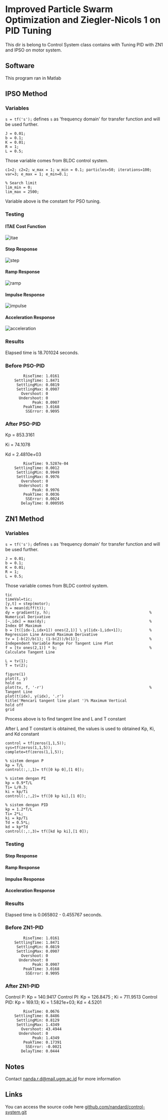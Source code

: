 # Improved Particle Swarm Optimization and Ziegler-Nicols 1 on PID Tuning
This dir is belong to Control System class contains with Tuning PID with ZN1 and IPSO on motor system.

## Software
This program ran in Matlab
## IPSO Method
### Variables
`s = tf('s');` defines `s` as 'frequency domain' for transfer function and will be used further. 
```
J = 0.01;
b = 0.1;
K = 0.01;
R = 1;
L = 0.5;
```
Those variable comes from BLDC control system.
```
c1=2; c2=2; w_max = 1; w_min = 0.1; particles=50; iterations=100;
var=3; e_max = 1; e_min=0.1;

% Search limit
lim_min = 0;
lim_max = 2500;
```
Variable above is the constant for PSO tuning.


### Testing 
#### ITAE Cost Function
![itae](https://user-images.githubusercontent.com/77116615/191751929-89ff2f77-7e1a-45a4-b535-f8f3a768ecc6.png)

#### Step Response
![step](https://user-images.githubusercontent.com/77116615/191751960-eee905b9-e450-41de-8824-f2157e431238.png)

#### Ramp Response
![ramp](https://user-images.githubusercontent.com/77116615/191752006-63e2fe9b-69ad-48eb-881d-7adb2b630819.png)

#### Impulse Response
![impulse](https://user-images.githubusercontent.com/77116615/191752036-5e05bfd7-9448-437e-ada6-16d9744b1b89.png)

#### Acceleration Response
![acceleration](https://user-images.githubusercontent.com/77116615/191752086-4f392de0-202b-429c-adc9-0935d10275b5.png)

### Results
Elapsed time is 18.701024 seconds.

### Before PSO-PID
```
        RiseTime: 1.0161
    SettlingTime: 1.8471
     SettlingMin: 0.0819
     SettlingMax: 0.0907
       Overshoot: 0
      Undershoot: 0
            Peak: 0.0907
        PeakTime: 3.0168
         SSError: 0.9095
```
### After PSO-PID
Kp = 853.3161

Ki = 74.1078

Kd = 2.4810e+03
```
        RiseTime: 9.5287e-04
    SettlingTime: 0.0012
     SettlingMin: 0.9949
     SettlingMax: 0.9976
       Overshoot: 0
      Undershoot: 0
            Peak: 0.9976
        PeakTime: 0.0036
         SSError: 0.0024
       DelayTime: 0.000595
```
## ZN1 Method
### Variables
`s = tf('s');` defines `s` as 'frequency domain' for transfer function and will be used further. 
```
J = 0.01;
b = 0.1;
K = 0.01;
R = 1;
L = 0.5;
```
Those variable comes from BLDC control system.
```
tic
timeVal=tic;
[y,t] = step(motor);
h = mean(diff(t));
dy = gradient(y, h);                                            % Numerical Derivative
[~,idx] = max(dy);                                              % Index Of Maximum
b = [t([idx-1,idx+1]) ones(2,1)] \ y([idx-1,idx+1]);            % Regression Line Around Maximum Derivative
tv = [-b(2)/b(1); (1-b(2))/b(1)];                               % Independent Variable Range For Tangent Line Plot
f = [tv ones(2,1)] * b;                                         % Calculate Tangent Line

L = tv(1);
T = tv(2);

figure(1)
plot(t, y)
hold on
plot(tv, f, '-r')                                               % Tangent Line
plot(t(idx), y(idx), '.r')
title('Mencari tangent line plant ')% Maximum Vertical
hold off
grid
```
Process above is to find tangent line and L and T constant

After L and T constant is obtained, the values is used to obtained Kp, Ki, and Kd constant
```
control = tf(zeros(1,1,5));
sys=tf(zeros(1,1,5));
complete=tf(zeros(1,1,5));

% sistem dengan P
kp = T/L
control(:,:,1)= tf([0 kp 0],[1 0]);

% sistem dengan PI
kp = 0.9*T/L
Ti= L/0.3;
ki = kp/Ti
control(:,:,2)= tf([0 kp ki],[1 0]);

% sistem dengan PID
kp = 1.2*T/L
Ti= 2*L;
ki = kp/Ti
Td = 0.5*L;
kd = kp*Td
control(:,:,3)= tf([kd kp ki],[1 0]);
```

### Testing 

#### Step Response


#### Ramp Response


#### Impulse Response


#### Acceleration Response


### Results
Elapsed time is 0.065802 - 0.455767 seconds.

### Before ZN1-PID
```
        RiseTime: 1.0161
    SettlingTime: 1.8471
     SettlingMin: 0.0819
     SettlingMax: 0.0907
       Overshoot: 0
      Undershoot: 0
            Peak: 0.0907
        PeakTime: 3.0168
         SSError: 0.9095
```
### After ZN1-PID
Control P:
  Kp = 140.9417
Control PI:
  Kp = 126.8475 ; Ki = 711.9513
Control PID:
  Kp = 169.13; Ki = 1.5821e+03; Kd = 4.5201
```
        RiseTime: 0.0676
    SettlingTime: 0.8486
     SettlingMin: 0.8129
     SettlingMax: 1.4349
       Overshoot: 43.4944
      Undershoot: 0
            Peak: 1.4349
        PeakTime: 0.17391
         SSError: -0.0021
       DelayTime: 0.0444
```

## Notes
Contact nanda.r.d@mail.ugm.ac.id for more information
## Links
You can access the source code here
[github.com/nandard/control-system.git](https://github.com/nandard/control-system.git)
